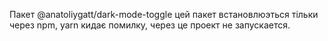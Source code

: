 Пакет @anatoliygatt/dark-mode-toggle цей пакет встановлюэться тільки через npm, yarn кидає помилку,
через це проект не запускается.